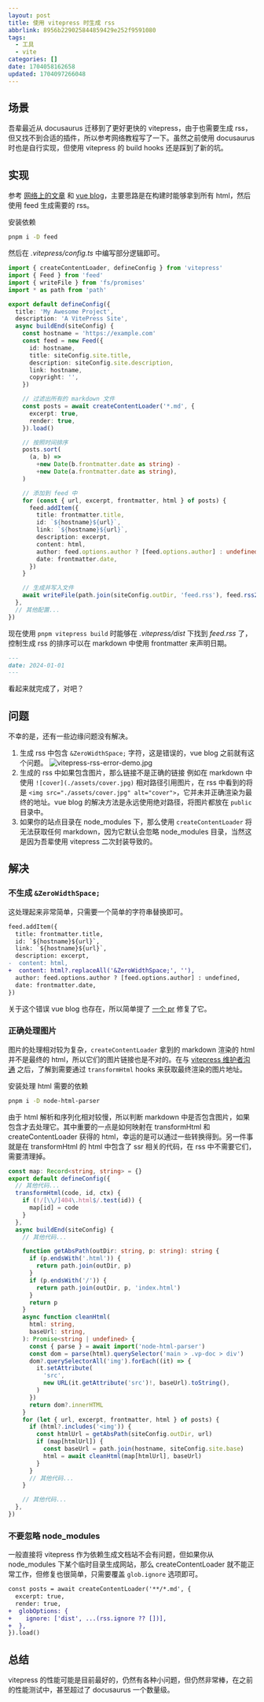 ```yaml
---
layout: post
title: 使用 vitepress 时生成 rss
abbrlink: 8956b229025844859429e252f9591080
tags:
  - 工具
  - vite
categories: []
date: 1704058162658
updated: 1704097266048
---
```


## 场景

吾辈最近从 docusaurus 迁移到了更好更快的 vitepress，由于也需要生成 rss，但又找不到合适的插件，所以参考网络教程写了一下。虽然之前使用 docusaurus 时也是自行实现，但使用 vitepress 的 build hooks 还是踩到了新的坑。

## 实现

参考 [网络上的文章](https://laros.io/generating-an-rss-feed-with-vitepress) 和 [vue blog](https://github.com/vuejs/blog)，主要思路是在构建时能够拿到所有 html，然后使用 feed 生成需要的 rss。

安装依赖

```sh
pnpm i -D feed
```

然后在 *.vitepress/config.ts* 中编写部分逻辑即可。

```ts
import { createContentLoader, defineConfig } from 'vitepress'
import { Feed } from 'feed'
import { writeFile } from 'fs/promises'
import * as path from 'path'

export default defineConfig({
  title: 'My Awesome Project',
  description: 'A VitePress Site',
  async buildEnd(siteConfig) {
    const hostname = 'https://example.com'
    const feed = new Feed({
      id: hostname,
      title: siteConfig.site.title,
      description: siteConfig.site.description,
      link: hostname,
      copyright: '',
    })

    // 过滤出所有的 markdown 文件
    const posts = await createContentLoader('*.md', {
      excerpt: true,
      render: true,
    }).load()

    // 按照时间排序
    posts.sort(
      (a, b) =>
        +new Date(b.frontmatter.date as string) -
        +new Date(a.frontmatter.date as string),
    )

    // 添加到 feed 中
    for (const { url, excerpt, frontmatter, html } of posts) {
      feed.addItem({
        title: frontmatter.title,
        id: `${hostname}${url}`,
        link: `${hostname}${url}`,
        description: excerpt,
        content: html,
        author: feed.options.author ? [feed.options.author] : undefined,
        date: frontmatter.date,
      })
    }

    // 生成并写入文件
    await writeFile(path.join(siteConfig.outDir, 'feed.rss'), feed.rss2())
  },
  // 其他配置...
})
```

现在使用 `pnpm vitepress build` 时能够在 *.vitepress/dist* 下找到 *feed.rss* 了，控制生成 rss 的排序可以在 markdown 中使用 frontmatter 来声明日期。

```md
---
date: 2024-01-01
---
```

看起来就完成了，对吧？

## 问题

不幸的是，还有一些边缘问题没有解决。

1. 生成 rss 中包含 `&ZeroWidthSpace;` 字符，这是错误的，vue blog 之前就有这个问题。
   ![vitepress-rss-error-demo.jpg](/resources/9620ce0dfa29420db54df3e0497283cb.jpg)
2. 生成的 rss 中如果包含图片，那么链接不是正确的链接
   例如在 markdown 中使用 `![cover](./assets/cover.jpg)` 相对路径引用图片，在 rss 中看到的将是 `<img src="./assets/cover.jpg" alt="cover">`，它并未并正确渲染为最终的地址。vue blog 的解决方法是永远使用绝对路径，将图片都放在 `public` 目录中。
3. 如果你的站点目录在 node\_modules 下，那么使用 `createContentLoader` 将无法获取任何 markdown，因为它默认会忽略 node\_modules 目录，当然这是因为吾辈使用 vitepress 二次封装导致的。

## 解决

### 不生成 `&ZeroWidthSpace;`

这处理起来非常简单，只需要一个简单的字符串替换即可。

```diff
feed.addItem({
  title: frontmatter.title,
  id: `${hostname}${url}`,
  link: `${hostname}${url}`,
  description: excerpt,
-  content: html,
+  content: html?.replaceAll('&ZeroWidthSpace;', ''),
  author: feed.options.author ? [feed.options.author] : undefined,
  date: frontmatter.date,
})
```

关于这个错误 vue blog 也存在，所以简单提了 [一个 pr](https://github.com/vuejs/blog/pull/21) 修复了它。

### 正确处理图片

图片的处理相对较为复杂，`createContentLoader` 拿到的 markdown 渲染的 html 并不是最终的 html，所以它们的图片链接也是不对的。在与 [vitepress 维护者沟通](https://github.com/vuejs/vitepress/issues/3364#issuecomment-1864122923) 之后，了解到需要通过 `transformHtml` hooks 来获取最终渲染的图片地址。

安装处理 html 需要的依赖

```sh
pnpm i -D node-html-parser
```

由于 html 解析和序列化相对较慢，所以判断 markdown 中是否包含图片，如果包含才去处理它。其中重要的一点是如何映射在 transformHtml 和 createContentLoader 获得的 html，幸运的是可以通过一些转换得到。另一件事就是在 transformHtml 的 html 中包含了 ssr 相关的代码，在 rss 中不需要它们，需要清理掉。

```ts
const map: Record<string, string> = {}
export default defineConfig({
  // 其他代码...
  transformHtml(code, id, ctx) {
    if (!/[\\/]404\.html$/.test(id)) {
      map[id] = code
    }
  },
  async buildEnd(siteConfig) {
    // 其他代码...

    function getAbsPath(outDir: string, p: string): string {
      if (p.endsWith('.html')) {
        return path.join(outDir, p)
      }
      if (p.endsWith('/')) {
        return path.join(outDir, p, 'index.html')
      }
      return p
    }
    async function cleanHtml(
      html: string,
      baseUrl: string,
    ): Promise<string | undefined> {
      const { parse } = await import('node-html-parser')
      const dom = parse(html).querySelector('main > .vp-doc > div')
      dom?.querySelectorAll('img').forEach((it) => {
        it.setAttribute(
          'src',
          new URL(it.getAttribute('src')!, baseUrl).toString(),
        )
      })
      return dom?.innerHTML
    }
    for (let { url, excerpt, frontmatter, html } of posts) {
      if (html?.includes('<img')) {
        const htmlUrl = getAbsPath(siteConfig.outDir, url)
        if (map[htmlUrl]) {
          const baseUrl = path.join(hostname, siteConfig.site.base)
          html = await cleanHtml(map[htmlUrl], baseUrl)
        }
      }
      // 其他代码...
    }

    // 其他代码...
  },
})
```

### 不要忽略 node\_modules

一般直接将 vitepress 作为依赖生成文档站不会有问题，但如果你从 node\_modules 下某个临时目录生成网站，那么 createContentLoader 就不能正常工作，但修复也很简单，只需要覆盖 `glob.ignore` 选项即可。

```diff
const posts = await createContentLoader('**/*.md', {
  excerpt: true,
  render: true,
+  globOptions: {
+    ignore: ['dist', ...(rss.ignore ?? [])],
+  },
}).load()
```

## 总结

vitepress 的性能可能是目前最好的，仍然有各种小问题，但仍然非常棒，在之前的性能测试中，甚至超过了 docusaurus 一个数量级。
